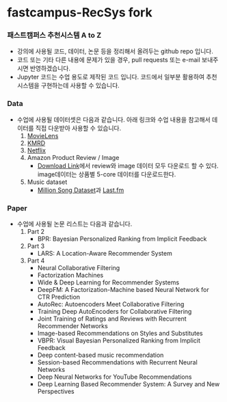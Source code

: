 # fastcampus-RecSys fork

### 패스트캠퍼스 추천시스템 A to Z

- 강의에 사용될 코드, 데이터, 논문 등을 정리해서 올려두는 github repo 입니다. 
- 코드 또는 기타 다른 내용에 문제가 있을 경우, pull requests 또는 e-mail 보내주시면 반영하겠습니다. 
- Jupyter 코드는 수업 용도로 제작된 코드 입니다. 코드에서 일부분 활용하여 추천시스템을 구현하는데 사용할 수 있습니다.

### Data
- 수업에 사용될 데이터셋은 다음과 같습니다. 아래 링크와 수업 내용을 참고해서 데이터를 직접 다운받아 사용할 수 있습니다.
    1. [MovieLens](https://grouplens.org/datasets/movielens/)
    2. [KMRD](https://github.com/lovit/kmrd)
    3. [Netflix](https://archive.org/details/nf_prize_dataset.tar)
    4. Amazon Product Review / Image
        - [Download Link]((https://nijianmo.github.io/amazon/index.html))에서 review와 image 데이터 모두 다운로드 할 수 있다. image데이터는 상품별 5-core 데이터를 다운로드한다.
    5. Music dataset
        - [Million Song Dataset](http://millionsongdataset.com/)과 [Last.fm](http://millionsongdataset.com/lastfm/#getting)

### Paper
- 수업에 사용될 논문 리스트는 다음과 같습니다.
    1. Part 2
        - BPR: Bayesian Personalized Ranking from Implicit Feedback
    2. Part 3
        - LARS: A Location-Aware Recommender System
    3. Part 4
        - Neural Collaborative Filtering
        - Factorization Machines
        - Wide & Deep Learning for Recommender Systems
        - DeepFM: A Factorization-Machine based Neural Network for CTR Prediction
        - AutoRec: Autoencoders Meet Collaborative Filtering
        - Training Deep AutoEncoders for Collaborative Filtering
        - Joint Training of Ratings and Reviews with Recurrent Recommender Networks
        - Image-based Recommendations on Styles and Substitutes
        - VBPR: Visual Bayesian Personalized Ranking from Implicit Feedback
        - Deep content-based music recommendation
        - Session-based Recommendations with Recurrent Neural Networks
        - Deep Neural Networks for YouTube Recommendations
        - Deep Learning Based Recommender System: A Survey and New Perspectives
